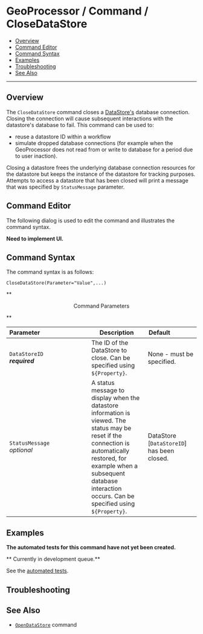 # GeoProcessor / Command / CloseDataStore #

* [Overview](#overview)
* [Command Editor](#command-editor)
* [Command Syntax](#command-syntax)
* [Examples](#examples)
* [Troubleshooting](#troubleshooting)
* [See Also](#see-also)

-------------------------

## Overview ##

The `CloseDataStore` command closes a [DataStore's](../../introduction#datastore) database connection.
Closing the connection will cause subsequent interactions with the datastore's database to fail. 
This command can be used to:

* reuse a datastore ID within a workflow
* simulate dropped database connections 
(for example when the GeoProcessor does not read from or write to database for a period due to user inaction).

Closing a datastore frees the underlying database connection resources for the datastore but keeps the
instance of the datastore for tracking purposes.
Attempts to access a datastore that has been closed will print a message
that was specified by `StatusMessage` parameter.

## Command Editor ##

The following dialog is used to edit the command and illustrates the command syntax.

**Need to implement UI.**

## Command Syntax ##

The command syntax is as follows:

```text
CloseDataStore(Parameter="Value",...)
```
**<p style="text-align: center;">
Command Parameters
</p>**

|**Parameter**&nbsp;&nbsp;&nbsp;&nbsp;&nbsp;&nbsp;&nbsp;&nbsp;&nbsp;&nbsp;&nbsp;&nbsp;&nbsp;&nbsp;&nbsp;&nbsp;&nbsp;&nbsp;&nbsp;&nbsp;&nbsp;&nbsp;&nbsp;&nbsp;&nbsp;&nbsp;&nbsp;&nbsp; | **Description** | **Default**&nbsp;&nbsp;&nbsp;&nbsp;&nbsp;&nbsp;&nbsp;&nbsp;&nbsp;&nbsp;&nbsp;&nbsp;&nbsp;&nbsp;|
| --------------|-----------------|----------------- |
|`DataStoreID`<br>**_required_**|The ID of the DataStore to close. Can be specified using `${Property}`.| None - must be specified.|
|`StatusMessage`<br>*optional*| A status message to display when the datastore information is viewed. The status may be reset if the connection is automatically restored, for example when a subsequent database interaction occurs. Can be specified using `${Property}`.| DataStore [`DataStoreID`] has been closed.|


## Examples ##

**The automated tests for this command have not yet been created.**

** Currently in development queue.**

See the [automated tests](https://github.com/OpenWaterFoundation/owf-app-geoprocessor-python-test/tree/master/test/commands/CloseDataStore).

## Troubleshooting ##

## See Also ##

* [`OpenDataStore`](../OpenDataStore/OpenDataStore) command
